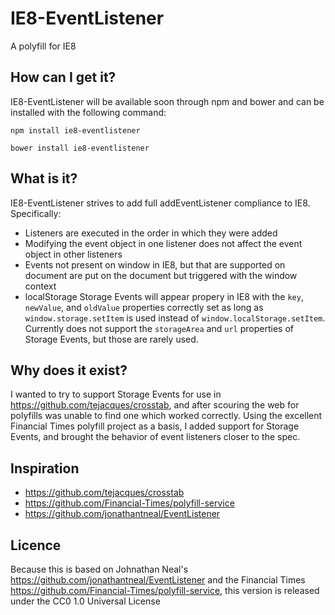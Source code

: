 # IE8-EventListener
A polyfill for IE8

How can I get it?
-----------------

IE8-EventListener will be available soon through npm and bower and can be installed with the following command:

```
npm install ie8-eventlistener
```

```
bower install ie8-eventlistener
```

What is it?
-----------

IE8-EventListener strives to add full addEventListener compliance to IE8. Specifically:

* Listeners are executed in the order in which they were added
* Modifying the event object in one listener does not affect the event object in other listeners
* Events not present on window in IE8, but that are supported on document are put on the document but triggered with the window context
* localStorage Storage Events will appear propery in IE8 with the `key`, `newValue`, and `oldValue` properties correctly set as long as `window.storage.setItem` is used instead of `window.localStorage.setItem`. Currently does not support the `storageArea` and `url` properties of Storage Events, but those are rarely used.

Why does it exist?
------------------

I wanted to try to support Storage Events for use in https://github.com/tejacques/crosstab, and after scouring the web for polyfills was unable to find one which worked correctly. Using the excellent Financial Times polyfill project as a basis, I added support for Storage Events, and brought the behavior of event listeners closer to the spec.

Inspiration
-----------

* https://github.com/tejacques/crosstab
* https://github.com/Financial-Times/polyfill-service
* https://github.com/jonathantneal/EventListener

Licence
-------

Because this is based on Johnathan Neal's https://github.com/jonathantneal/EventListener and the Financial Times https://github.com/Financial-Times/polyfill-service, this version is released under the CC0 1.0 Universal License
